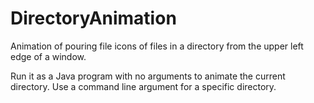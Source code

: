 # DirectoryAnimation

Animation of pouring file icons of files in a directory from the upper left edge of a window.
 
Run it as a Java program with no arguments to animate the current directory. Use a command line argument for a specific directory.
